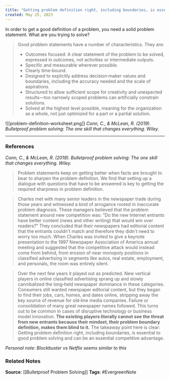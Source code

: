 ```yaml
---
title: "Getting problem definition right, including boundaries, is essential to good problem solving and can be a competitive advantage"
created: May 25, 2023
---
```


In order to get a good definition of a problem, you need a solid problem statement. What are you trying to solve?

> Good problem statements have a number of characteristics. They are: 
> - Outcomes focused: A clear statement of the problem to be solved, expressed in outcomes, not activities or intermediate outputs. 
> - Specific and measurable wherever possible. 
> - Clearly time‐bound. 
> - Designed to explicitly address decision‐maker values and boundaries, including the accuracy needed and the scale of aspirations. 
> - Structured to allow sufficient scope for creativity and unexpected results—too narrowly scoped problems can artificially constrain solutions. 
> - Solved at the highest level possible, meaning for the organization as a whole, not just optimized for a part or a partial solution.

![[problem-definition-worksheet.png]]
*Conn, C., & McLean, R. (2019). Bulletproof problem solving: The one skill that changes everything. Wiley.*

---
### References

*Conn, C., & McLean, R. (2019). Bulletproof problem solving: The one skill that changes everything. Wiley.*

> Problem statements keep on getting better when facts are brought to bear to sharpen the problem definition. We find that setting up a dialogue with questions that have to be answered is key to getting the required sharpness in problem definition.

> Charles met with many senior leaders in the newspaper trade during those years and witnessed a kind of arrogance rooted in inaccurate problem diagnosis. These managers believed that the problem statement around new competition was: “Do the new Internet entrants have better content (news and other writing) that would win over readers?” They concluded that their newspapers had editorial content that the entrants couldn't match and therefore they didn't need to worry too much. When Charles was invited to give a keynote presentation to the 1997 Newspaper Association of America annual meeting and suggested that the competitive attack would instead come from behind, from erosion of near monopoly positions in classified advertising in segments like autos, real estate, employment, and personals, the room was entirely silent.

> Over the next few years it played out as predicted. New vertical players in online classified advertising sprang up and slowly cannibalized the long‐held newspaper dominance in these categories. Consumers still wanted newspaper editorial content, but they began to find their jobs, cars, homes, and dates online, stripping away the key source of revenue for old‐line media companies. Failure or consolidation of many great newspaper names followed. This turns out to be common in cases of disruptive technology or business model innovation. **The existing players literally cannot see the threat from new entrants because their mindset, their problem boundary definition, makes them blind to it.** The takeaway point here is clear: Getting problem definition right, including boundaries, is essential to good problem solving and can be an essential competitive advantage.

*Personal note: Blockbuster vs Netflix seems similar to this*

### Related Notes
**Source**: [[Bulletproof Problem Solving]]
**Tags**: #EvergreenNote
